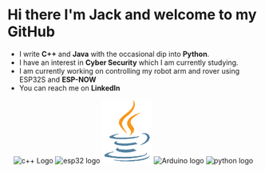  Hi there I'm Jack and welcome to my GitHub 
=======
- I write **C++** and **Java** with the occasional dip into **Python**.
- I have an interest in **Cyber Security** which I am currently studying.
- I am currently working on controlling my robot arm and rover using ESP32S and **ESP-NOW** 
- You can reach me on **LinkedIn**
<p align="center">


  <img src="assets/c++LogoDark.png#gh-dark-mode-only" alt="c++ Logo" height="112" width="100" />
  <img src="assets/esp32LogoDark.png#gh-dark-mode-only" alt="esp32 logo" height="100" width="100" />
  <img src="assets/javaLogoDark.png#gh-dark-mode-only" alt="java Logo" height="128" width="100" />
  <img src="assets/arduinoLogoDark.jpg#gh-dark-mode-only" alt="Arduino logo" height="100" width="100" />
  <img src="assets/pythonLogoDark.jpg#gh-dark-mode-only" alt="python logo" height="100" width="100" />
 </p>

<!--
**UNIJackS/UNIJackS** is a ✨ _special_ ✨ repository because its `README.md` (this file) appears on your GitHub profile.

Here are some ideas to get you started:

- 🔭 I’m currently working on ...
- 🌱 I’m currently learning ...
- 👯 I’m looking to collaborate on ...
- 🤔 I’m looking for help with ...
- 💬 Ask me about ...
- 📫 How to reach me: ...
- 😄 Pronouns: ...
- ⚡ Fun fact: ...
-->
